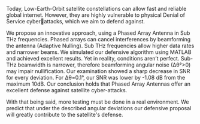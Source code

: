 Today, Low-Earth-Orbit satellite constellations can allow fast and reliable global internet.
However, they are highly vulnerable to physical Denial of Service cyberattacks, which we aim to defend against.

We propose an innovative approach, using a Phased Array Antenna in Sub THz frequencies. Phased arrays can cancel interferences by beamforming the antenna (Adaptive Nulling). 
Sub THz frequencies allow higher data rates and narrower beams. We simulated our defensive algorithm using MATLAB and achieved excellent results.
Yet in reality, conditions aren’t perfect. Sub-THz beamwidth is narrower, therefore beamforming angular noise (∆θ°>0) may impair nullification. Our examination showed a sharp decrease in SNR for every deviation. 
For ∆θ=0.1°, our SNR was lower by -1.08 dB from the maximum 10dB. 
Our conclusion holds that Phased Array Antennas offer an excellent defense against satellite cyber-attacks. 

With that being said, more testing must be done in a real environment. 
We predict that under the described angular deviations our defensive proposal will greatly contribute to the satellite's defense.
